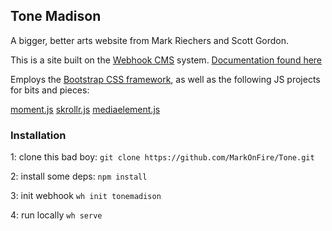 ## Tone Madison

A bigger, better arts website from Mark Riechers and Scott Gordon.



This is a site built on the [Webhook CMS](http://www.webhook.com) system.
[Documentation found here](http://webhook.com/docs/)

Employs the [Bootstrap CSS framework](http://getbootstrap.com/), as well as the following JS projects for bits and pieces: 

[moment.js](https://github.com/moment/moment)
[skrollr.js](https://github.com/Prinzhorn/skrollr)
[mediaelement.js](https://github.com/johndyer/mediaelement)

### Installation
1: clone this bad boy: ```git clone https://github.com/MarkOnFire/Tone.git```

2: install some deps: ```npm install```

3: init webhook ```wh init tonemadison```

4: run locally ```wh serve```
